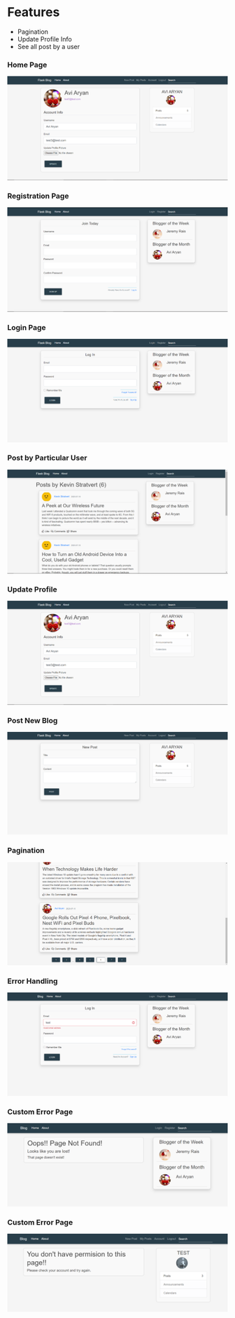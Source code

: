 # Features
* Pagination
* Update Profile Info
* See all post by a user 
### Home Page
![](Screenshots/1.png)
### Registration Page
![](Screenshots/8.png)
### Login Page
![](Screenshots/5.png)
### Post by Particular User
![](Screenshots/7.png)
### Update Profile
![](Screenshots/1.png)
### Post New Blog
![](Screenshots/2.png)
### Pagination
![](Screenshots/6.png)
### Error Handling
![](Screenshots/3.png)
### Custom Error Page
![](Screenshots/9.png)
### Custom Error Page
![](Screenshots/10.png)
